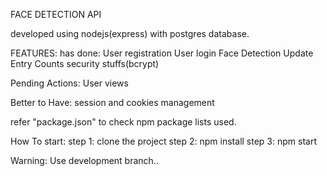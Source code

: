 FACE DETECTION API

developed using nodejs(express) with postgres database.

FEATURES:
has done:
User registration
         User login
         Face Detection
         Update Entry Counts
         security stuffs(bcrypt)

Pending Actions:
          User views

Better to Have:
        session and cookies management


refer "package.json" to check npm package lists used.

How To start:
        step 1: clone the project
        step 2: npm install
        step 3: npm start

Warning:
        Use development branch..
